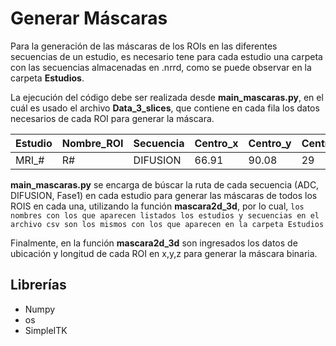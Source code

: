 # Generar Máscaras 
Para la generación de las máscaras de los ROIs en las diferentes secuencias de un estudio, es necesario tene para cada estudio una carpeta con las secuencias almacenadas en .nrrd, como se puede observar en la carpeta **Estudios**. 

La ejecución del código debe ser realizada desde **main_mascaras.py**, en el cuál es usado el archivo **Data_3_slices**, que contiene en cada fila los datos necesarios de cada ROI para generar la máscara.


| Estudio  | Nombre_ROI  | Secuencia  | Centro_x | Centro_y  | Centro_z  | Distancia_x  | ....  | Comentarios  |
| ------|-----|-----|-----|-----|-----|-----|-----|-----|
| MRI_#  	| R# 	| DIFUSION 	| 66.91  | 90.08  | 29  | 19.13  | ....  | ARTEFACTO  |


**main_mascaras.py** se encarga de búscar la ruta de cada secuencia (ADC, DIFUSION, Fase1) en cada estudio para generar las máscaras de todos los ROIS en cada una, utilizando la función **mascara2d_3d**, por lo cual, `los nombres con los que aparecen listados los estudios y secuencias en el archivo csv son los mismos con los que aparecen en la carpeta Estudios
`

Finalmente, en la función **mascara2d_3d** son ingresados los datos de ubicación y longitud de cada ROI en x,y,z para generar la máscara binaria.

## Librerías 
* Numpy
* os
* SimpleITK

